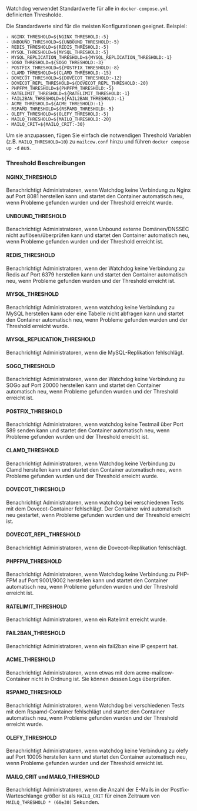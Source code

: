 Watchdog verwendet Standardwerte für alle in `docker-compose.yml` definierten Thresholde.

Die Standardwerte sind für die meisten Konfigurationen geeignet.
Beispiel:
```
- NGINX_THRESHOLD=${NGINX_THRESHOLD:-5}
- UNBOUND_THRESHOLD=${UNBOUND_THRESHOLD:-5}
- REDIS_THRESHOLD=${REDIS_THRESHOLD:-5}
- MYSQL_THRESHOLD=${MYSQL_THRESHOLD:-5}
- MYSQL_REPLICATION_THRESHOLD=${MYSQL_REPLICATION_THRESHOLD:-1}
- SOGO_THRESHOLD=${SOGO_THRESHOLD:-3}
- POSTFIX_THRESHOLD=${POSTFIX_THRESHOLD:-8}
- CLAMD_THRESHOLD=${CLAMD_THRESHOLD:-15}
- DOVECOT_THRESHOLD=${DOVECOT_THRESHOLD:-12}
- DOVECOT_REPL_THRESHOLD=${DOVECOT_REPL_THRESHOLD:-20}
- PHPFPM_THRESHOLD=${PHPFPM_THRESHOLD:-5}
- RATELIMIT_THRESHOLD=${RATELIMIT_THRESHOLD:-1}
- FAIL2BAN_THRESHOLD=${FAIL2BAN_THRESHOLD:-1}
- ACME_THRESHOLD=${ACME_THRESHOLD:-1}
- RSPAMD_THRESHOLD=${RSPAMD_THRESHOLD:-5}
- OLEFY_THRESHOLD=${OLEFY_THRESHOLD:-5}
- MAILQ_THRESHOLD=${MAILQ_THRESHOLD:-20}
- MAILQ_CRIT=${MAILQ_CRIT:-30}
```

Um sie anzupassen, fügen Sie einfach die notwendigen Threshold Variablen (z.B. `MAILQ_THRESHOLD=10`) zu `mailcow.conf` hinzu und führen `docker compose up -d` aus.


### Threshold Beschreibungen

#### NGINX_THRESHOLD
Benachrichtigt Administratoren, wenn Watchdog keine Verbindung zu Nginx auf Port 8081 herstellen kann und startet den Container automatisch neu, wenn Probleme gefunden wurden und der Threshold erreicht wurde.

#### UNBOUND_THRESHOLD
Benachrichtigt Administratoren, wenn Unbound externe Domänen/DNSSEC nicht auflösen/überprüfen kann und startet den Container automatisch neu, wenn Probleme gefunden wurden und der Threshold erreicht ist.

#### REDIS_THRESHOLD
Benachrichtigt Administratoren, wenn der Watchdog keine Verbindung zu Redis auf Port 6379 herstellen kann und startet den Container automatisch neu, wenn Probleme gefunden wurden und der Threshold erreicht ist.

#### MYSQL_THRESHOLD
Benachrichtigt Administratoren, wenn watchdog keine Verbindung zu MySQL herstellen kann oder eine Tabelle nicht abfragen kann und startet den Container automatisch neu, wenn Probleme gefunden wurden und der Threshold erreicht wurde.

#### MYSQL_REPLICATION_THRESHOLD
Benachrichtigt Administratoren, wenn die MySQL-Replikation fehlschlägt.

#### SOGO_THRESHOLD
Benachrichtigt Administratoren, wenn der Watchdog keine Verbindung zu SOGo auf Port 20000 herstellen kann und startet den Container automatisch neu, wenn Probleme gefunden wurden und der Threshold erreicht ist.

#### POSTFIX_THRESHOLD
Benachrichtigt Administratoren, wenn watchdog keine Testmail über Port 589 senden kann und startet den Container automatisch neu, wenn Probleme gefunden wurden und der Threshold erreicht ist.

#### CLAMD_THRESHOLD
Benachrichtigt Administratoren, wenn Watchdog keine Verbindung zu Clamd herstellen kann und startet den Container automatisch neu, wenn Probleme gefunden wurden und der Threshold erreicht wurde.

#### DOVECOT_THRESHOLD
Benachrichtigt Administratoren, wenn watchdog bei verschiedenen Tests mit dem Dovecot-Container fehlschlägt. Der Container wird automatisch neu gestartet, wenn Probleme gefunden wurden und der Threshold erreicht ist.

#### DOVECOT_REPL_THRESHOLD
Benachrichtigt Administratoren, wenn die Dovecot-Replikation fehlschlägt.

#### PHPFPM_THRESHOLD
Benachrichtigt Administratoren, wenn Watchdog keine Verbindung zu PHP-FPM auf Port 9001/9002 herstellen kann und startet den Container automatisch neu, wenn Probleme gefunden wurden und der Threshold erreicht ist.

#### RATELIMIT_THRESHOLD
Benachrichtigt Administratoren, wenn ein Ratelimit erreicht wurde.

#### FAIL2BAN_THRESHOLD
Benachrichtigt Administratoren, wenn ein fail2ban eine IP gesperrt hat.

#### ACME_THRESHOLD
Benachrichtigt Administratoren, wenn etwas mit dem acme-mailcow-Container nicht in Ordnung ist. Sie können dessen Logs überprüfen.

#### RSPAMD_THRESHOLD
Benachrichtigt Administratoren, wenn Watchdog bei verschiedenen Tests mit dem Rspamd-Container fehlschlägt und startet den Container automatisch neu, wenn Probleme gefunden wurden und der Threshold erreicht wurde.

#### OLEFY_THRESHOLD
Benachrichtigt Administratoren, wenn watchdog keine Verbindung zu olefy auf Port 10005 herstellen kann und startet den Container automatisch neu, wenn Probleme gefunden wurden und der Threshold erreicht ist.

#### MAILQ_CRIT und MAILQ_THRESHOLD
Benachrichtigt Administratoren, wenn die Anzahl der E-Mails in der Postfix-Warteschlange größer ist als `MAILQ_CRIT` für einen Zeitraum von `MAILQ_THRESHOLD * (60±30)` Sekunden.
